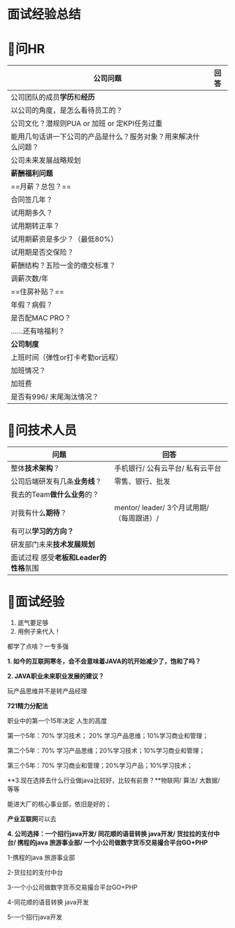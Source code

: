 # 面试经验总结



# 🌟**问HR**

| 公司问题                                                     | 回答 |
| ------------------------------------------------------------ | ---- |
| 公司团队的成员**学历**和**经历**                             |      |
| 以公司的角度，是怎么看待员工的？                             |      |
| 公司文化？潜规则PUA or 加班 or 定KPI任务过重                 |      |
| 能用几句话讲一下公司的产品是什么？服务对象？用来解决什么问题？ |      |
| 公司未来发展战略规划                                         |      |
| **薪酬福利问题**                                             |      |
| ==月薪？总包？==                                             |      |
| 合同签几年？                                                 |      |
| 试用期多久？                                                 |      |
| 试用期转正率？                                               |      |
| 试用期薪资是多少？（最低80%）                                |      |
| 试用期是否交保险？                                           |      |
| 薪酬结构？五险一金的缴交标准？                               |      |
| 调薪次数/年                                                  |      |
| ==住房补贴？==                                               |      |
| 年假？病假？                                                 |      |
| 是否配MAC PRO？                                              |      |
| ……还有啥福利？                                               |      |
| **公司制度**                                                 |      |
| 上班时间（弹性or打卡考勤or远程）                             |      |
| 加班情况？                                                   |      |
| 加班费                                                       |      |
| 是否有996/ 末尾淘汰情况？                                    |      |



# 🌟问技术人员

| 问题                                    | 回答                                       |
| --------------------------------------- | ------------------------------------------ |
| 整体**技术架构**？                      | 手机银行/ 公有云平台/ 私有云平台           |
| 公司后端研发有几条**业务线**？          | 零售、银行、批发                           |
| 我去的Team**做什么业务**的？            |                                            |
| 对我有什么**期待**？                    | mentor/ leader/ 3个月试用期/ （每周跟进）/ |
| 有可以**学习的方向？**                  |                                            |
| 研发部门未来**技术发展规划**            |                                            |
| 面试过程 感受**老板和Leader的性格**氛围 |                                            |



# 🌟面试经验

1. 底气要足够
2. 用例子来代入！



都学了点啥？一专多强



**1. 如今的互联网寒冬，会不会意味着JAVA的坑开始减少了，饱和了吗？**



**2. JAVA职业未来职业发展的建议？**

玩产品思维并不是转产品经理

**721精力分配法**

职业中的第一个15年决定 人生的高度

第一个5年：70% 学习技术； 20% 学习产品思维；10%学习商业和管理；

第二个5年：70% 学习产品思维；20%学习技术；10%学习商业和管理；

第三个5年：70% 学习商业和管理；20%学习产品；10%学习技术；



**3.现在选择去什么行业做java比较好，比较有前景？**物联网/ 算法/ 大数据/ 等等

能进大厂的核心事业部，依旧是好的；

**产业互联网**可以去



**4. 公司选择：一个招行java开发/ 同花顺的语音转换 java开发/ 货拉拉的支付中台/ 携程的java 旅游事业部/ 一个小公司做数字货币交易撮合平台GO+PHP**

1-携程的java 旅游事业部

2-货拉拉的支付中台

3-一个小公司做数字货币交易撮合平台GO+PHP

4-同花顺的语音转换 java开发

5-一个招行java开发